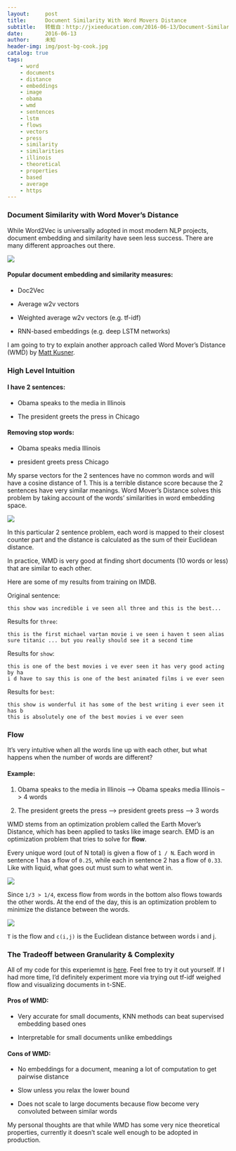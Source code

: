 ```yaml
---
layout:     post
title:      Document Similarity With Word Movers Distance
subtitle:   转载自：http://jxieeducation.com/2016-06-13/Document-Similarity-With-Word-Movers-Distance/
date:       2016-06-13
author:     未知
header-img: img/post-bg-cook.jpg
catalog: true
tags:
    - word
    - documents
    - distance
    - embeddings
    - image
    - obama
    - wmd
    - sentences
    - lstm
    - flows
    - vectors
    - press
    - similarity
    - similarities
    - illinois
    - theoretical
    - properties
    - based
    - average
    - https
---
```


### Document Similarity with Word Mover’s Distance

While Word2Vec is universally adopted in most modern NLP projects, document embedding and similarity have seen less success. There are many different approaches out there.

![](http://cdn-ak.f.st-hatena.com/images/fotolife/T/TJO/20140619/20140619150536.png)


#### Popular document embedding and similarity measures:

- Doc2Vec

- Average w2v vectors

- Weighted average w2v vectors (e.g. tf-idf)

- RNN-based embeddings (e.g. deep LSTM networks)


I am going to try to explain another approach called Word Mover’s Distance (WMD) by [Matt Kusner](http://mkusner.github.io/).

### High Level Intuition

#### I have 2 sentences:

- Obama speaks to the media in Illinois

- The president greets the press in Chicago


#### Removing stop words:

- Obama speaks media Illinois

- president greets press Chicago


My sparse vectors for the 2 sentences have no common words and will have a cosine distance of 1. This is a terrible distance score because the 2 sentences have very similar meanings. Word Mover’s Distance solves this problem by taking account of the words’ similarities in word embedding space.

![](https://vene.ro/images/wmd-obama.png)


In this particular 2 sentence problem, each word is mapped to their closest counter part and the distance is calculated as the sum of their Euclidean distance.

In practice, WMD is very good at finding short documents (10 words or less) that are similar to each other.

Here are some of my results from training on IMDB.

Original sentence:

```
this show was incredible i ve seen all three and this is the best...

```

Results for `three`:

```
this is the first michael vartan movie i ve seen i haven t seen alias
sure titanic ... but you really should see it a second time

```

Results for `show`:

```
this is one of the best movies i ve ever seen it has very good acting by ha
i d have to say this is one of the best animated films i ve ever seen

```

Results for `best`:

```
this show is wonderful it has some of the best writing i ever seen it has b
this is absolutely one of the best movies i ve ever seen

```

### Flow

It’s very intuitive when all the words line up with each other, but what happens when the number of words are different?

#### Example:

1. Obama speaks to the media in Illinois –> Obama speaks media Illinois –> 4 words

1. The president greets the press –> president greets press –> 3 words


WMD stems from an optimization problem called the Earth Mover’s Distance, which has been applied to tasks like image search. EMD is an optimization problem that tries to solve for **flow**.

Every unique word (out of N total) is given a flow of `1 / N`. Each word in sentence 1 has a flow of `0.25`, while each in sentence 2 has a flow of `0.33`. Like with liquid, what goes out must sum to what went in.

![](http://jxieeducation.com/static/img/wmd_flow.png)


Since `1/3 > 1/4`, excess flow from words in the bottom also flows towards the other words. At the end of the day, this is an optimization problem to minimize the distance between the words.

![](http://jxieeducation.com/static/img/wmd_optimization_equation.png)


`T` is the flow and `c(i,j)` is the Euclidean distance between words i and j.

### The Tradeoff between Granularity & Complexity

All of my code for this experiemnt is [here](https://github.com/PragmaticLab/Word_Mover_Distance). Feel free to try it out yourself. If I had more time, I’d definitely experiment more via trying out tf-idf weighed flow and visualizing documents in t-SNE.

#### Pros of WMD:

- Very accurate for small documents, KNN methods can beat supervised embedding based ones

- Interpretable for small documents unlike embeddings


#### Cons of WMD:

- No embeddings for a document, meaning a lot of computation to get pairwise distance

- Slow unless you relax the lower bound

- Does not scale to large documents because flow become very convoluted between similar words


My personal thoughts are that while WMD has some very nice theoretical properties, currently it doesn’t scale well enough to be adopted in production.
